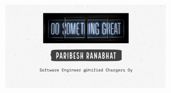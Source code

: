 [![Header](https://raw.githubusercontent.com/ranabhat/ranabhat/master/header_paribesh.png)](https://ranabhat.github.io/)


